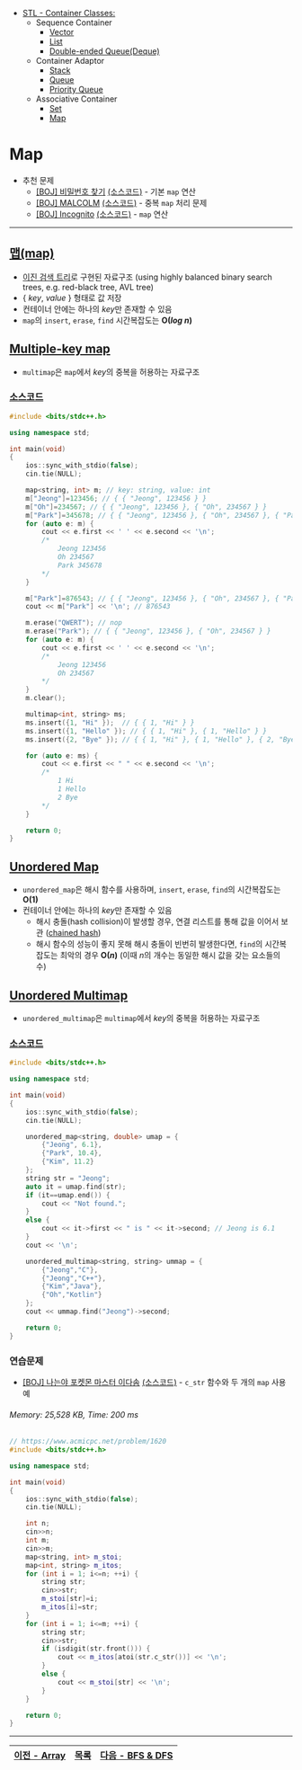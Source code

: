 * [STL - Container Classes:](/stl/)
  * Sequence Container
    * [Vector](/stl/vector/)
    * [List](/stl/list/)
    * [Double-ended Queue(Deque)](/stl/deque/)
  * Container Adaptor
    * [Stack](/stl/stack/)
    * [Queue](/stl/queue/)
    * [Priority Queue](/stl/priority_queue_heap/)
  * Associative Container
    * [Set](/stl/set/)
    * [Map](/stl/map/)

# Map
* 추천 문제
  * [[BOJ] 비밀번호 찾기](https://www.acmicpc.net/problem/17219) [(소스코드)](./src/pw.cpp) - 기본 `map` 연산
  * [[BOJ] MALCOLM](https://www.acmicpc.net/problem/3078) [(소스코드)](./src/malcolm.cpp) - 중복 `map` 처리 문제
  * [[BOJ] Incognito](https://www.acmicpc.net/problem/9375) [(소스코드)](./src/incognito.cpp) - `map` 연산
---

## [맵(map)](https://cplusplus.com/reference/map/map/)
* [이진 검색 트리](/binary_search/)로 구현된 자료구조 (using highly balanced binary search trees, e.g. red-black tree, AVL tree)
* { <i>key</i>, <i>value</i> } 형태로 값 저장
* 컨테이너 안에는 하나의 <i>key</i>만 존재할 수 있음
* `map`의 `insert`, `erase`, `find` 시간복잡도는 <b>O(<i>log n</i>)</b>

## [Multiple-key map](https://cplusplus.com/reference/map/multimap/)
* `multimap`은 `map`에서 <i>key</i>의 중복을 허용하는 자료구조

### [소스코드](./src/exam1.cpp)
```c++
#include <bits/stdc++.h>

using namespace std;

int main(void) 
{
    ios::sync_with_stdio(false); 
    cin.tie(NULL);

    map<string, int> m; // key: string, value: int
    m["Jeong"]=123456; // { { "Jeong", 123456 } }
    m["Oh"]=234567; // { { "Jeong", 123456 }, { "Oh", 234567 } }
    m["Park"]=345678; // { { "Jeong", 123456 }, { "Oh", 234567 }, { "Park", 345678 } }
    for (auto e: m) {
        cout << e.first << ' ' << e.second << '\n';
        /*
            Jeong 123456
            Oh 234567
            Park 345678
        */
    }

    m["Park"]=876543; // { { "Jeong", 123456 }, { "Oh", 234567 }, { "Park", 876543 } }
    cout << m["Park"] << '\n'; // 876543

    m.erase("QWERT"); // nop
    m.erase("Park"); // { { "Jeong", 123456 }, { "Oh", 234567 } }
    for (auto e: m) {
        cout << e.first << ' ' << e.second << '\n';
        /*
            Jeong 123456
            Oh 234567
        */
    }
    m.clear();

    multimap<int, string> ms;
    ms.insert({1, "Hi" });  // { { 1, "Hi" } }
    ms.insert({1, "Hello" }); // { { 1, "Hi" }, { 1, "Hello" } }
    ms.insert({2, "Bye" }); // { { 1, "Hi" }, { 1, "Hello" }, { 2, "Bye" } }

    for (auto e: ms) {
        cout << e.first << " " << e.second << '\n';
        /*
            1 Hi
            1 Hello
            2 Bye
        */
    }

    return 0;
}
```

## [Unordered Map](https://cplusplus.com/reference/unordered_map/unordered_map/)
* `unordered_map`은 해시 함수를 사용하며, `insert`, `erase`, `find`의 시간복잡도는 <b>O(1)</b>
* 컨테이너 안에는 하나의 <i>key</i>만 존재할 수 있음
    * 해시 충돌(hash collision)이 발생할 경우, 연결 리스트를 통해 값을 이어서 보관 ([chained hash](https://en.wikipedia.org/wiki/Hash_table#Separate_chaining))
    * 해시 함수의 성능이 좋지 못해 해시 충돌이 빈번히 발생한다면, `find`의 시간복잡도는 최악의 경우 <b>O(<i>n</i>)</b> (이때 <i>n</i>의 개수는 동일한 해시 값을 갖는 요소들의 수)
## [Unordered Multimap](https://cplusplus.com/reference/unordered_map/unordered_multimap/)
* `unordered_multimap`은 `multimap`에서 <i>key</i>의 중복을 허용하는 자료구조

### [소스코드](./src/exam2.cpp)
```c++
#include <bits/stdc++.h>

using namespace std;

int main(void) 
{
    ios::sync_with_stdio(false); 
    cin.tie(NULL);

    unordered_map<string, double> umap = {
        {"Jeong", 6.1},
        {"Park", 10.4},
        {"Kim", 11.2} 
    };
    string str = "Jeong";
    auto it = umap.find(str);
    if (it==umap.end()) {
        cout << "Not found.";
    }
    else {
        cout << it->first << " is " << it->second; // Jeong is 6.1
    }
    cout << '\n';

    unordered_multimap<string, string> ummap = {
        {"Jeong","C"},
        {"Jeong","C++"},
        {"Kim","Java"},
        {"Oh","Kotlin"}
    };
    cout << ummap.find("Jeong")->second;

    return 0;
}
```

### 연습문제
* [[BOJ] 나는야 포켓몬 마스터 이다솜](https://www.acmicpc.net/problem/1620) [(소스코드)](./src/exer1.cpp) - `c_str` 함수와 두 개의 `map` 사용 예
###### Memory: 25,528 KB, Time: 200 ms
```c++
// https://www.acmicpc.net/problem/1620
#include <bits/stdc++.h>

using namespace std;

int main(void)
{
    ios::sync_with_stdio(false);
    cin.tie(NULL);

    int n;
    cin>>n;
    int m;
    cin>>m;
    map<string, int> m_stoi;
    map<int, string> m_itos;
    for (int i = 1; i<=n; ++i) {
        string str;
        cin>>str;
        m_stoi[str]=i;
        m_itos[i]=str;
    }
    for (int i = 1; i<=m; ++i) {
        string str;
        cin>>str;
        if (isdigit(str.front())) {
            cout << m_itos[atoi(str.c_str())] << '\n';
        }
        else {
            cout << m_stoi[str] << '\n';
        }
    }

    return 0;
}
```

---
|[이전 - Array](/array/)|[목록](https://github.com/RyanJeong/CP#index)|[다음 - BFS & DFS](/bfs_dfs/)|
|-|-|-|